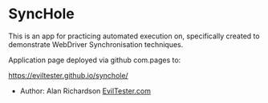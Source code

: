 # SyncHole

This is an app for practicing automated execution on, specifically created to demonstrate WebDriver Synchronisation techniques.

Application page deployed via github com.pages to:

https://eviltester.github.io/synchole/


- Author:  Alan Richardson [EvilTester.com](https://eviltester.com)